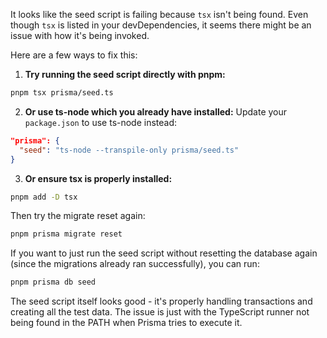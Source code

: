 It looks like the seed script is failing because `tsx` isn't being found. Even though `tsx` is listed in your devDependencies, it seems there might be an issue with how it's being invoked.

Here are a few ways to fix this:

1. **Try running the seed script directly with pnpm:**
```bash
pnpm tsx prisma/seed.ts
```

2. **Or use ts-node which you already have installed:**
Update your `package.json` to use ts-node instead:
```json
"prisma": {
  "seed": "ts-node --transpile-only prisma/seed.ts"
}
```

3. **Or ensure tsx is properly installed:**
```bash
pnpm add -D tsx
```

Then try the migrate reset again:
```bash
pnpm prisma migrate reset
```

If you want to just run the seed script without resetting the database again (since the migrations already ran successfully), you can run:
```bash
pnpm prisma db seed
```

The seed script itself looks good - it's properly handling transactions and creating all the test data. The issue is just with the TypeScript runner not being found in the PATH when Prisma tries to execute it.

